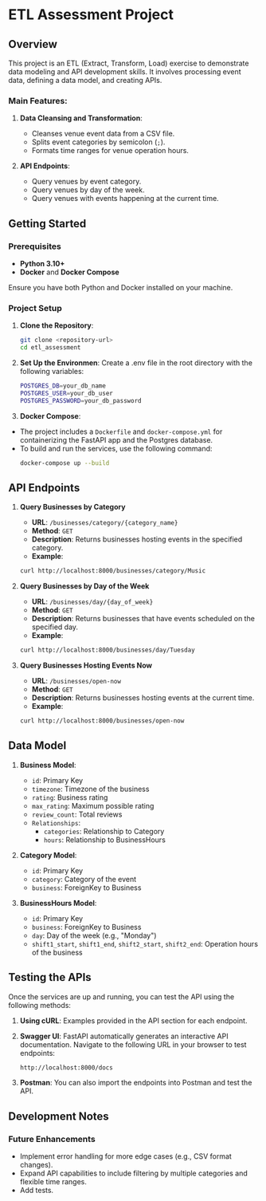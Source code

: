 # ETL Assessment Project

## Overview

This project is an ETL (Extract, Transform, Load) exercise to demonstrate data modeling and API development skills. It involves processing event data, defining a data model, and creating APIs.

### Main Features:

1. **Data Cleansing and Transformation**: 
   - Cleanses venue event data from a CSV file.
   - Splits event categories by semicolon (`;`).
   - Formats time ranges for venue operation hours.

2. **API Endpoints**:
   - Query venues by event category.
   - Query venues by day of the week.
   - Query venues with events happening at the current time.
  

## Getting Started

### Prerequisites

- **Python 3.10+**
- **Docker** and **Docker Compose**

Ensure you have both Python and Docker installed on your machine.

### Project Setup

1. **Clone the Repository**:
   ```bash
   git clone <repository-url>
   cd etl_assessment
   ```

2. **Set Up the Environmen**:
Create a .env file in the root directory with the following variables:

    ```bash
    POSTGRES_DB=your_db_name
    POSTGRES_USER=your_db_user
    POSTGRES_PASSWORD=your_db_password
    ```
3. **Docker Compose**:
- The project includes a `Dockerfile` and `docker-compose.yml` for containerizing the FastAPI app and the Postgres database.
- To build and run the services, use the following command:
    ```bash
    docker-compose up --build
    ```

## API Endpoints
1. **Query Businesses by Category**
   - **URL**: `/businesses/category/{category_name}`
   - **Method**: `GET`
   - **Description**: Returns businesses hosting events in the specified category.
   - **Example**:
    ```bash
    curl http://localhost:8000/businesses/category/Music
    ```

2. **Query Businesses by Day of the Week**
   - **URL**: `/businesses/day/{day_of_week}`
   - **Method**: `GET`
   - **Description**: Returns businesses that have events scheduled on the specified day.
   - **Example**:
    ```bash
    curl http://localhost:8000/businesses/day/Tuesday
    ```

3. **Query Businesses Hosting Events Now**
   - **URL**: `/businesses/open-now`
   - **Method**: `GET`
   - **Description**: Returns businesses hosting events at the current time.
   - **Example**:
    ```bash
    curl http://localhost:8000/businesses/open-now
    ```

## Data Model
1. **Business Model**:

    - `id`: Primary Key
    - `timezone`: Timezone of the business
    - `rating`: Business rating
    - `max_rating`: Maximum possible rating
    - `review_count`: Total reviews
    - `Relationships`:
        - `categories`: Relationship to Category
        - `hours`: Relationship to BusinessHours

2. **Category Model**:

    - `id`: Primary Key
    - `category`: Category of the event
    - `business`: ForeignKey to Business

3. **BusinessHours Model**:

    - `id`: Primary Key
    - `business`: ForeignKey to Business
    - `day`: Day of the week (e.g., "Monday")
    - `shift1_start`, `shift1_end`, `shift2_start`, `shift2_end`: Operation hours of the business
  
## Testing the APIs
Once the services are up and running, you can test the API using the following methods:
1. **Using cURL**: Examples provided in the API section for each endpoint.
2. **Swagger UI**: FastAPI automatically generates an interactive API documentation. Navigate to the following URL in your browser to test endpoints:
    ```bash
    http://localhost:8000/docs
    ```

3. **Postman**: You can also import the endpoints into Postman and test the API.

## Development Notes
### Future Enhancements
- Implement error handling for more edge cases (e.g., CSV format changes).
- Expand API capabilities to include filtering by multiple categories and flexible time ranges.
- Add tests.